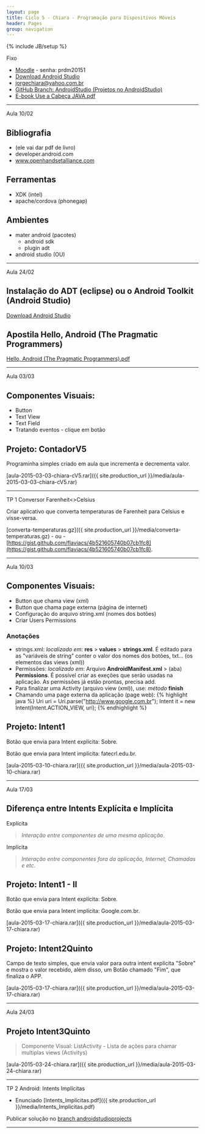 ```yaml
---
layout: page
title: Ciclo 5 - Chiara - Programação para Dispositivos Móveis
header: Pages
group: navigation
---
```

{% include JB/setup %}

<span class="label label-warning text-uppercase"><span class="glyphicon glyphicon glyphicon-star"></span> Fixo</span>

- [Moodle](http://fatecrl.edu.br/moodle/course/view.php?id=230) - senha: prdm20151
- [Download Android Studio](http://developer.android.com/sdk/index.html)
- [jorgechiara@yahoo.com.br](jorgechiara@yahoo.com.br)
- [GitHub Branch: AndroidStudio (Projetos no AndroidStudio)](https://github.com/adammacias/fatec-si/tree/androidstudioprojects)
- [E-book Use a Cabeça JAVA.pdf](https://fatecspgov-my.sharepoint.com/personal/adam_macias_fatec_sp_gov_br/_layouts/15/guestaccess.aspx?guestaccesstoken=exC7yg4Fh4Izgsbi2%2f6JhrI7YDAAfYtrNcBdKX3O4bQ%3d&docid=0d449a6fe69ae4b85944265337b790078)

***

<span class="label label-primary text-uppercase"><span class="glyphicon glyphicon glyphicon-star"></span> Aula 10/02</span>

## Bibliografia
- (ele vai dar pdf de livro)
- developer.android.com
- www.openhandsetalliance.com
 
## Ferramentas
- XDK (intel)
- apache/cordova (phonegap)
 
## Ambientes
- mater android (pacotes)
  - android sdk 
  - plugin adt
- android studio (OU)

***

<span class="label label-primary text-uppercase"><span class="glyphicon glyphicon glyphicon-star"></span> Aula 24/02</span>

## Instalação do ADT (eclipse) ou o Android Toolkit (Android Studio)
[Download Android Studio](http://developer.android.com/sdk/index.html)

## Apostila Hello, Android (The Pragmatic Programmers)
[Hello, Android (The Pragmatic Programmers).pdf](https://www.facebook.com/download/780007602089838/Hello%2C%20Android%20%28The%20Pragmatic%20Programmers%29.pdf)

***

<span class="label label-primary text-uppercase"><span class="glyphicon glyphicon glyphicon-star"></span> Aula 03/03</span>

## Componentes Visuais:
- Button
- Text View
- Text Field
- Tratando eventos - clique em botão

## Projeto: ContadorV5

Programinha simples criado em aula que incrementa e decrementa valor.

[aula-2015-03-03-chiara-cV5.rar]({{ site.production_url }}/media/aula-2015-03-03-chiara-cV5.rar) 

***

<span class="label label-success text-uppercase"><span class="glyphicon glyphicon glyphicon-star"></span> TP 1 Conversor Farenheit<>Celsius</span>

Criar aplicativo que converta temperaturas de Farenheit para Celsius e visse-versa.

[converta-temperaturas.gz]({{ site.production_url }}/media/converta-temperaturas.gz) - ou - [https://gist.github.com/flaviacs/4b521605740b07cb1fc8](https://gist.github.com/flaviacs/4b521605740b07cb1fc8).


***

<span class="label label-primary text-uppercase"><span class="glyphicon glyphicon glyphicon-star"></span> Aula 10/03</span>

## Componentes Visuais:
- Button que chama view (xml)
- Button que chama page externa (página de internet)
- Configuração do arquivo string.xml (nomes dos botôes)
- Criar Users Permissions

### Anotações
- strings.xml: *localizado em*: **res** > **values** > **strings.xml**. É editado para as "variáveis de string" conter o valor dos nomes dos botões, txt... (os elementos das views (xml))
- Permissões: *localizado em*: Arquivo **AndroidManifest.xml** > (aba) **Permissions**. É possível criar as exeções que serão usadas na aplicação. As permissões já estão prontas, precisa add.
- Para finalizar uma Activity (arquivo view (xml)), use: *método* **finish**
- Chamando uma page externa da aplicação (page web):
{% highlight java %}
Uri uri = Uri.parse("http://www.google.com.br");
Intent it = new Intent(Intent.ACTION_VIEW, uri);
{% endhighlight %}

## Projeto: Intent1

Botão que envia para Intent explícita: Sobre. 

Botão que envia para Intent implícita: fatecrl.edu.br. 

[aula-2015-03-10-chiara.rar]({{ site.production_url }}/media/aula-2015-03-10-chiara.rar) 

***

<span class="label label-primary text-uppercase"><span class="glyphicon glyphicon glyphicon-star"></span> Aula 17/03</span>

## Diferença entre Intents Explícita e Implícita

Explícita

> *Interação entre componentes de uma mesma aplicação*.

Implícita

> *Interação entre componentes fora da aplicação, Internet, Chamadas e etc*.

## Projeto: Intent1 - II

Botão que envia para Intent explícita: Sobre. 

Botão que envia para Intent implícita: Google.com.br. 

[aula-2015-03-17-chiara.rar]({{ site.production_url }}/media/aula-2015-03-17-chiara.rar)

## Projeto: Intent2Quinto

Campo de texto simples, que envia valor para outra intent explícita "Sobre" e mostra o valor recebido, além disso, um Botão chamado "Fim", que finaliza o APP.

[aula-2015-03-17-chiara.rar]({{ site.production_url }}/media/aula-2015-03-17-chiara.rar)

***

<span class="label label-primary text-uppercase"><span class="glyphicon glyphicon glyphicon-star"></span> Aula 24/03</span>

## Projeto Intent3Quinto

> Componente Visual: ListActivity - Lista de ações para chamar multiplas views (Activitys)

[aula-2015-03-24-chiara.rar]({{ site.production_url }}/media/aula-2015-03-24-chiara.rar) 

***

<span class="label label-success text-uppercase"><span class="glyphicon glyphicon glyphicon-star"></span>TP 2 Android: Intents Implícitas</span>

- Enunciado [Intents_Implicitas.pdf]({{ site.production_url }}/media/Intents_Implicitas.pdf) 

<div class="alert alert-danger">Publicar solução no <a href="https://github.com/adammacias/fatec-si/tree/androidstudioprojects">branch androidstudioprojects</a></div>

***
